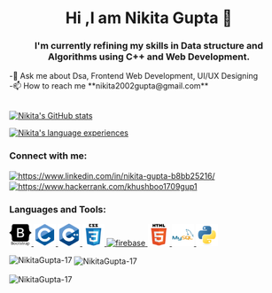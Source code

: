 <h1 align="center">Hi ,I am Nikita Gupta 👋</h1>

<h3 align="center">I'm currently refining my skills in Data structure and Algorithms using C++ and Web Development.</h3>
-💬 Ask me about Dsa, Frontend Web Development, UI/UX Designing<br>
-📫 How to reach me **nikita2002gupta@gmail.com**<br/><br/>

<a href="https://quine.sh/profile/Nikita"><img src="https://stats.quine.sh/Nikita/github" alt="Nikita's GitHub stats" width="840px"></a>

<a href="https://quine.sh/profile/Nikita"><img src="https://stats.quine.sh/Nikita/verified-languages" alt="Nikita's language experiences" width="840px"></a>

<h3 align="left">Connect with me:</h3>
<p align="left">
<a href="https://www.linkedin.com/in/nikita-gupta-b8bb25216/" target="blank"><img align="center" src="https://raw.githubusercontent.com/rahuldkjain/github-profile-readme-generator/master/src/images/icons/Social/linked-in-alt.svg" alt="https://www.linkedin.com/in/nikita-gupta-b8bb25216/" height="30" width="40" /></a>
<a href="https://www.hackerrank.com/khushboo1709gup1" target="blank"><img align="center" src="https://raw.githubusercontent.com/rahuldkjain/github-profile-readme-generator/master/src/images/icons/Social/hackerrank.svg" alt="https://www.hackerrank.com/khushboo1709gup1" height="30" width="40" /></a>

<h3 align="left">Languages and Tools:</h3>
<p align="left"><a href="https://getbootstrap.com" target="_blank" rel="noreferrer"> <img src="https://raw.githubusercontent.com/devicons/devicon/master/icons/bootstrap/bootstrap-plain-wordmark.svg" alt="bootstrap" width="40" height="40"/> </a> <a href="https://www.cprogramming.com/" target="_blank" rel="noreferrer"> <img src="https://raw.githubusercontent.com/devicons/devicon/master/icons/c/c-original.svg" alt="c" width="40" height="40"/> </a> <a href="https://www.w3schools.com/cpp/" target="_blank" rel="noreferrer"> <img src="https://raw.githubusercontent.com/devicons/devicon/master/icons/cplusplus/cplusplus-original.svg" alt="cplusplus" width="40" height="40"/> </a> <a href="https://www.w3schools.com/css/" target="_blank" rel="noreferrer"> <img src="https://raw.githubusercontent.com/devicons/devicon/master/icons/css3/css3-original-wordmark.svg" alt="css3" width="40" height="40"/> </a> <a href="https://firebase.google.com/" target="_blank" rel="noreferrer"> <img src="https://www.vectorlogo.zone/logos/firebase/firebase-icon.svg" alt="firebase" width="40" height="40"/> </a> <a href="https://www.w3.org/html/" target="_blank" rel="noreferrer"> <img src="https://raw.githubusercontent.com/devicons/devicon/master/icons/html5/html5-original-wordmark.svg" alt="html5" width="40" height="40"/> </a> <a href="https://www.mysql.com/" target="_blank" rel="noreferrer"> <img src="https://raw.githubusercontent.com/devicons/devicon/master/icons/mysql/mysql-original-wordmark.svg" alt="mysql" width="40" height="40"/> </a> <a href="https://www.python.org" target="_blank" rel="noreferrer"> <img src="https://raw.githubusercontent.com/devicons/devicon/master/icons/python/python-original.svg" alt="python" width="40" height="40"/> </a> </p>

<p><img align="left" src="https://github-readme-stats.vercel.app/api/top-langs?username=NikitaGupta-17&show_icons=true&locale=en&layout=compact" alt="NikitaGupta-17" /></p>

<p>&nbsp;<img align="center" src="https://github-readme-stats.vercel.app/api?username=NikitaGupta-17&show_icons=true&locale=en" alt="NikitaGupta-17" /></p>

<p><img align="center" src="https://github-readme-streak-stats.herokuapp.com/?user=NikitaGupta-17&" alt="NikitaGupta-17" /></p>

<div data-iframe-width="150" data-iframe-height="270" data-share-badge-id="9e1f1ed5-0715-40f0-a92b-901b20f72607" data-share-badge-host="https://www.credly.com"></div><script type="text/javascript" async src="//cdn.credly.com/assets/utilities/embed.js"></script>

